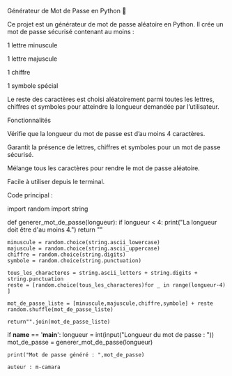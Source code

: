 Générateur de Mot de Passe en Python 🔐

Ce projet est un générateur de mot de passe aléatoire en Python. Il crée un mot de passe sécurisé contenant au moins :

1 lettre minuscule

1 lettre majuscule

1 chiffre

1 symbole spécial

Le reste des caractères est choisi aléatoirement parmi toutes les lettres, chiffres et symboles pour atteindre la longueur demandée par l’utilisateur.

Fonctionnalités

Vérifie que la longueur du mot de passe est d’au moins 4 caractères.

Garantit la présence de lettres, chiffres et symboles pour un mot de passe sécurisé.

Mélange tous les caractères pour rendre le mot de passe aléatoire.

Facile à utiliser depuis le terminal.

Code principal : 

import random
import string


def generer_mot_de_passe(longueur):
    if longueur < 4:
        print("La longueur doit être d'au moins 4.")
        return ""
    
    
    minuscule = random.choice(string.ascii_lowercase)
    majuscule = random.choice(string.ascii_uppercase)
    chiffre = random.choice(string.digits)
    symbole = random.choice(string.punctuation)
    
    tous_les_characteres = string.ascii_letters + string.digits + string.punctuation
    reste = [random.choice(tous_les_characteres)for _ in range(longueur-4) ]
    
    mot_de_passe_liste = [minuscule,majuscule,chiffre,symbole] + reste
    random.shuffle(mot_de_passe_liste)
    
    return"".join(mot_de_passe_liste)

if __name__ == '__main__':
    longueur = int(input("Longueur du mot de passe : "))
    mot_de_passe = generer_mot_de_passe(longueur)
    
    print("Mot de passe généré : ",mot_de_passe)

    auteur : m-camara
